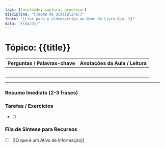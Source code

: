```yaml
---
tags: [faculdade, captura, processar]
disciplina: "[[Nome da Disciplina]]"
fonte: "[Link para o vídeo/artigo ou Nome do Livro Cap. X]"
data: "{{date}}"
---
```


# Tópico: {{title}}

| Perguntas / Palavras-chave | Anotações da Aula / Leitura |
| -------------------------- | --------------------------- |
|                            |                             |
|                            |                             |
|                            |                             |
|                            |                             |
|                            |                             |

---
### Resumo Imediato (2-3 frases)

### Tarefas / Exercícios
- [ ]
### Fila de Síntese para Recursos
- [ ] [[O que é um Ativo de Informação]]